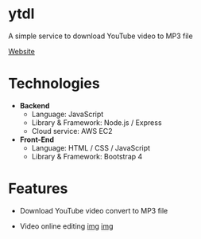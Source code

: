 # ytdl
A simple service to download YouTube video to MP3 file

[Website](https://ytdl.wuhsun.com "Title")

# Technologies

* **Backend**
  * Language: JavaScript
  * Library & Framework: Node.js / Express
  * Cloud service: AWS EC2
* **Front-End**
  * Language: HTML / CSS / JavaScript
  * Library & Framework: Bootstrap 4
  
# Features
* Download YouTube video convert to MP3 file

* Video online editing
[img](https://i.imgur.com/soGOvMS.png)
[img](https://imgur.com/a/z3k8k87)
